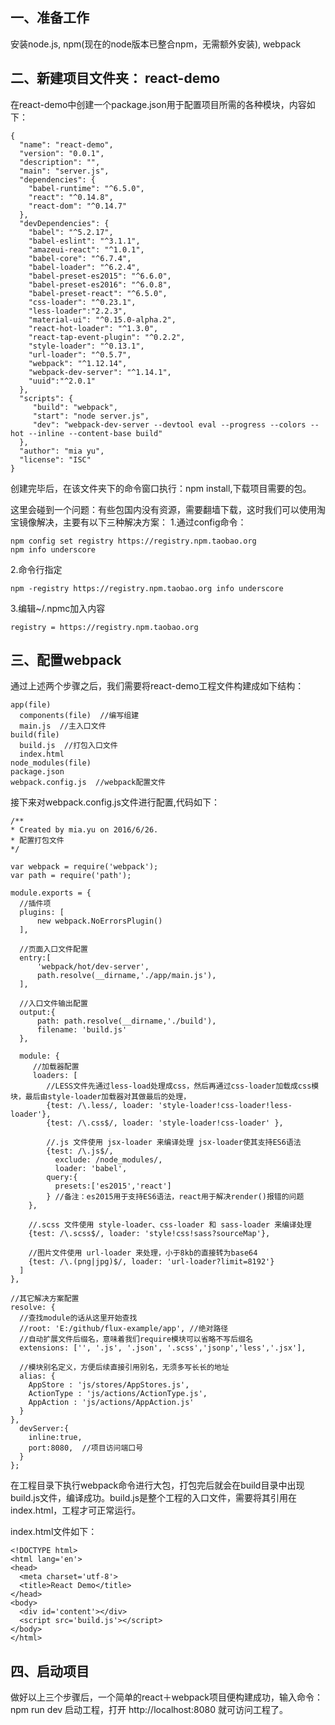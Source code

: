 ## 一、准备工作
安装node.js, npm(现在的node版本已整合npm，无需额外安装), webpack

## 二、新建项目文件夹： react-demo
在react-demo中创建一个package.json用于配置项目所需的各种模块，内容如下：
```
{
  "name": "react-demo",
  "version": "0.0.1",
  "description": "",
  "main": "server.js",
  "dependencies": {
    "babel-runtime": "^6.5.0",
    "react": "^0.14.8",
    "react-dom": "^0.14.7"
  },
  "devDependencies": {
    "babel": "^5.2.17",
    "babel-eslint": "^3.1.1",
    "amazeui-react": "^1.0.1",
    "babel-core": "^6.7.4",
    "babel-loader": "^6.2.4",
    "babel-preset-es2015": "^6.6.0",
    "babel-preset-es2016": "^6.0.8",
    "babel-preset-react": "^6.5.0",
    "css-loader": "^0.23.1",
    "less-loader":"2.2.3",
    "material-ui": "^0.15.0-alpha.2",
    "react-hot-loader": "^1.3.0",
    "react-tap-event-plugin": "^0.2.2",
    "style-loader": "^0.13.1",
    "url-loader": "^0.5.7",
    "webpack": "^1.12.14",
    "webpack-dev-server": "^1.14.1",
    "uuid":"^2.0.1"
  },
  "scripts": {
     "build": "webpack",
     "start": "node server.js",
     "dev": "webpack-dev-server --devtool eval --progress --colors --hot --inline --content-base build"
  },
  "author": "mia yu",
  "license": "ISC"
}
```
创建完毕后，在该文件夹下的命令窗口执行：npm install,下载项目需要的包。

这里会碰到一个问题：有些包国内没有资源，需要翻墙下载，这时我们可以使用淘宝镜像解决，主要有以下三种解决方案：
1.通过config命令：
```
npm config set registry https://registry.npm.taobao.org
npm info underscore
```
2.命令行指定
```
npm -registry https://registry.npm.taobao.org info underscore
```
3.编辑~/.npmc加入内容
```
registry = https://registry.npm.taobao.org
```

## 三、配置webpack
通过上述两个步骤之后，我们需要将react-demo工程文件构建成如下结构：
```
app(file)
  components(file)  //编写组建
  main.js  //主入口文件
build(file)
  build.js  //打包入口文件
  index.html
node_modules(file)
package.json
webpack.config.js  //webpack配置文件
```

接下来对webpack.config.js文件进行配置,代码如下：
```
/**
* Created by mia.yu on 2016/6/26.
* 配置打包文件
*/

var webpack = require('webpack');
var path = require('path');

module.exports = {
  //插件项
  plugins: [
      new webpack.NoErrorsPlugin()
  ],

  //页面入口文件配置
  entry:[
      'webpack/hot/dev-server',
      path.resolve(__dirname,'./app/main.js'),
  ],

  //入口文件输出配置
  output:{
      path: path.resolve(__dirname,'./build'),
      filename: 'build.js'
  },

  module: {
     //加载器配置
     loaders: [
        //LESS文件先通过less-load处理成css，然后再通过css-loader加载成css模块，最后由style-loader加载器对其做最后的处理，
        {test: /\.less/, loader: 'style-loader!css-loader!less-loader'},
        {test: /\.css$/, loader: 'style-loader!css-loader' },

        //.js 文件使用 jsx-loader 来编译处理 jsx-loader使其支持ES6语法
        {test: /\.js$/,
          exclude: /node_modules/,
          loader: 'babel',
        query:{
          presets:['es2015','react']
        } //备注：es2015用于支持ES6语法，react用于解决render()报错的问题
    },

    //.scss 文件使用 style-loader、css-loader 和 sass-loader 来编译处理
    {test: /\.scss$/, loader: 'style!css!sass?sourceMap'},

    //图片文件使用 url-loader 来处理，小于8kb的直接转为base64
    {test: /\.(png|jpg)$/, loader: 'url-loader?limit=8192'}
  ]
},

//其它解决方案配置
resolve: {
  //查找module的话从这里开始查找
  //root: 'E:/github/flux-example/app', //绝对路径
  //自动扩展文件后缀名，意味着我们require模块可以省略不写后缀名
  extensions: ['', '.js', '.json', '.scss','jsonp','less','.jsx'],

  //模块别名定义，方便后续直接引用别名，无须多写长长的地址
  alias: {
    AppStore : 'js/stores/AppStores.js',
    ActionType : 'js/actions/ActionType.js',
    AppAction : 'js/actions/AppAction.js'
  }
},
  devServer:{
    inline:true,
    port:8080,  //项目访问端口号
  }
};
```
在工程目录下执行webpack命令进行大包，打包完后就会在build目录中出现build.js文件，编译成功。build.js是整个工程的入口文件，需要将其引用在index.html，工程才可正常运行。

index.html文件如下：
```
<!DOCTYPE html>
<html lang='en'>
<head>
  <meta charset='utf-8'>
  <title>React Demo</title>
</head>
<body>
  <div id='content'></div>
  <script src='build.js'></script>
</body>
</html>
```

## 四、启动项目
做好以上三个步骤后，一个简单的react＋webpack项目便构建成功，输入命令：npm run dev 启动工程，打开 http://localhost:8080 就可访问工程了。